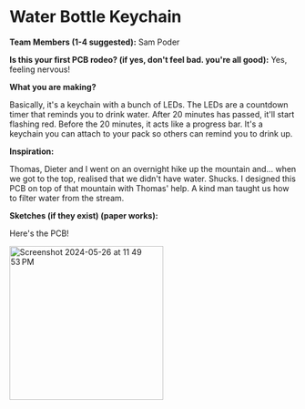 # Water Bottle Keychain

**Team Members (1-4 suggested):** Sam Poder

**Is this your first PCB rodeo? (if yes, don't feel bad. you're all good):** Yes, feeling nervous!

**What you are making?**

Basically, it's a keychain with a bunch of LEDs. The LEDs are a countdown timer that reminds you to drink water. After 20 minutes has passed, it'll start flashing red. Before the 20 minutes, it acts like a progress bar. It's a keychain you can attach to your pack so others can remind you to drink up.

**Inspiration:**

Thomas, Dieter and I went on an overnight hike up the mountain and... when we got to the top, realised that we didn't have water. Shucks. I designed this PCB on top of that mountain with Thomas' help. A kind man taught us how to filter water from the stream.

**Sketches (if they exist) (paper works):**

Here's the PCB!

<img width="270" alt="Screenshot 2024-05-26 at 11 49 53 PM" src="https://github.com/hackclub/the-trail/assets/39828164/901f001a-1dcf-4ec4-bfae-78bdf2ff26c4">
